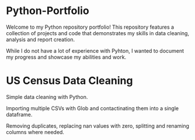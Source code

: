 # Python-Portfolio

Welcome to my Python repository portfolio! This repository features a collection of projects and code that demonstrates my skills in data cleaning, analysis and report creation.

While I do not have a lot of experience with Pyhton, I wanted to document my progress and showcase my abilities and work. 


# US Census Data Cleaning

Simple data cleaning with Python.

Importing multiple CSVs with Glob and contactinating them into a single dataframe.

Removing duplicates, replacing nan values with zero, splitting and renaming columns where needed.


